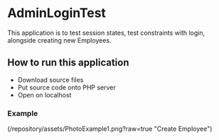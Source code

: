# AdminLoginTest
This application is to test session states, test constraints with login, alongside creating new Employees.
## How to run this application
- Download source files
- Put source code onto PHP server
- Open on localhost
### Example
(/repository/assets/PhotoExample1.png?raw=true "Create Employee")


